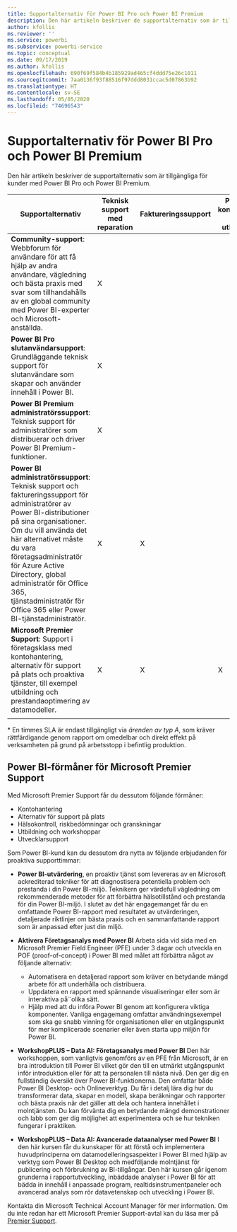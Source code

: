 ```yaml
---
title: Supportalternativ för Power BI Pro och Power BI Premium
description: Den här artikeln beskriver de supportalternativ som är tillgängliga för kunder med Power BI Pro och Power BI Premium.
author: kfollis
ms.reviewer: ''
ms.service: powerbi
ms.subservice: powerbi-service
ms.topic: conceptual
ms.date: 09/17/2019
ms.author: kfollis
ms.openlocfilehash: 690f69f584b4b185929ad465cf4ddd75e26c1011
ms.sourcegitcommit: 7aa0136f93f88516f97ddd8031ccac5d07863b92
ms.translationtype: HT
ms.contentlocale: sv-SE
ms.lasthandoff: 05/05/2020
ms.locfileid: "74696543"
---
```

# <a name="power-bi-pro-and-power-bi-premium-support-options"></a>Supportalternativ för Power BI Pro och Power BI Premium

Den här artikeln beskriver de supportalternativ som är tillgängliga för kunder med Power BI Pro och Power BI Premium.

| **Supportalternativ** | **Teknisk support med reparation** | **Faktureringssupport** | **Proaktiv konsultation och utbildning** | **Servicenivå <br>(tid till första engagemang)** | **Supportkanal** |
| --- | --- | --- | --- | --- | --- |
| **Community-support**: Webbforum för användare för att få hjälp av andra användare, vägledning och bästa praxis med svar som tillhandahålls av en global community med Power BI-experter och Microsoft-anställda. | X |   |   | Ingen, engagemang tillhandahålls som bästa möjliga. | [Power BI Community](https://community.powerbi.com) |
| **Power BI Pro slutanvändarsupport**: Grundläggande teknisk support för slutanvändare som skapar och använder innehåll i Power BI. | X |   |   | En arbetsdag. | [Power BI supportwebbplats](https://support.powerbi.com)  |
| **Power BI Premium administratörssupport**: Teknisk support för administratörer som distribuerar och driver Power BI Premium-funktioner. | X |   |   | En arbetsdag eller en timme, beroende på allvarlighetsgrad.\* | [Power BI supportwebbplats](https://support.powerbi.com)<br>OR<br>[Administrationscenter för Microsoft 365](https://portal.office.com/adminportal)<br>OR<br> Telefon |
| **Power BI administratörssupport**: Teknisk support och faktureringssupport för administratörer av Power BI-distributioner på sina organisationer.  Om du vill använda det här alternativet måste du vara företagsadministratör för Azure Active Directory, global administratör för Office 365, tjänstadministratör för Office 365 eller Power BI-tjänstadministratör. | X | X |   | En arbetsdag eller en timme, beroende på allvarlighetsgrad.\* | [Administrationscenter för Microsoft 365](https://portal.office.com/adminportal)<br>OR<br> Telefon |
| **Microsoft Premier Support**: Support i företagsklass med kontohantering, alternativ för support på plats och proaktiva tjänster, till exempel utbildning och prestandaoptimering av datamodeller. | X | X | X | Varierar beroende på erbjudande och allvarlighetsgrad.\* | Technical Account Manager <br>OR<br> [Administrationscenter för Microsoft 365](https://portal.office.com/adminportal) |
| | | | | | |

\* En timmes SLA är endast tillgängligt via _ärenden av typ A_, som kräver rättfärdigande genom rapport om omedelbar och direkt effekt på verksamheten på grund på arbetsstopp i befintlig produktion.

## <a name="power-bi-benefits-for-microsoft-premier-support"></a>Power BI-förmåner för Microsoft Premier Support

Med Microsoft Premier Support får du dessutom följande förmåner:

- Kontohantering
- Alternativ för support på plats
- Hälsokontroll, riskbedömningar och granskningar
- Utbildning och workshoppar
- Utvecklarsupport

Som Power BI-kund kan du dessutom dra nytta av följande erbjudanden för proaktiva supporttimmar:

 - **Power BI-utvärdering**, en proaktiv tjänst som levereras av en Microsoft ackrediterad tekniker för att diagnostisera potentiella problem och prestanda i din Power BI-miljö. Teknikern ger värdefull vägledning om rekommenderade metoder för att förbättra hälsotillstånd och prestanda för din Power BI-miljö. I slutet av det här engagemanget får du en omfattande Power BI-rapport med resultatet av utvärderingen, detaljerade riktlinjer om bästa praxis och en sammanfattande rapport som är anpassad efter just din miljö.

 - **Aktivera Företagsanalys med Power BI** Arbeta sida vid sida med en Microsoft Premier Field Engineer (PFE) under 3 dagar och utveckla en POF (proof-of-concept) i Power BI med målet att förbättra något av följande alternativ:
    - Automatisera en detaljerad rapport som kräver en betydande mängd arbete för att underhålla och distribuera.
    - Uppdatera en rapport med spännande visualiseringar eller som är interaktiva på¨olika sätt. 
    - Hjälp med att du införa Power BI genom att konfigurera viktiga komponenter. Vanliga engagemang omfattar användningsexempel som ska ge snabb vinning för organisationen eller en utgångspunkt för mer komplicerade scenarier eller även starta upp miljön för Power BI.

  - **WorkshopPLUS – Data AI: Företagsanalys med Power BI** Den här workshoppen, som vanligtvis genomförs av en PFE från Microsoft, är en bra introduktion till Power BI vilket gör den till en utmärkt utgångspunkt inför introduktion eller för att ta personalen till nästa nivå.
Den ger dig en fullständig översikt över Power BI-funktionerna. Den omfattar både Power BI Desktop- och Onlineverktyg. Du får i detalj lära dig hur du transformerar data, skapar en modell, skapa beräkningar och rapporter och bästa praxis när det gäller att dela och hantera innehållet i molntjänsten. Du kan förvänta dig en betydande mängd demonstrationer och labb som ger dig möjlighet att experimentera och se hur tekniken fungerar i praktiken.

  - **WorkshopPLUS – Data AI: Avancerade dataanalyser med Power BI** I den här kursen får du kunskaper för att förstå och implementera huvudprinciperna om datamodelleringsaspekter i Power BI med hjälp av verktyg som Power BI Desktop och medföljande molntjänst för publicering och förbrukning av BI-tillgångar. Den här kursen går igenom grunderna i rapportutveckling, inbäddade analyser i Power BI för att bädda in innehåll i anpassade program, realtidsinstrumentpaneler och avancerad analys som rör datavetenskap och utveckling i Power BI.

Kontakta din Microsoft Technical Account Manager för mer information. Om du inte redan har ett Microsoft Premier Support-avtal kan du läsa mer på [Premier Support](https://support.microsoft.com/premier).
